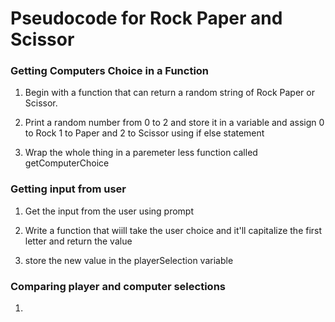 # Pseudocode for Rock Paper and Scissor

### Getting Computers Choice in a Function

1. Begin with a function that can return a random string of Rock Paper or Scissor.

2. Print a random number from 0 to 2 and store it in a variable and assign 0 to Rock 1 to Paper and 2 to Scissor using if else statement

3. Wrap the whole thing in a paremeter less function called getComputerChoice

### Getting input from user

1. Get the input from the user using prompt

2. Write a function that wiill take the user choice and it'll capitalize the first letter and return the value

3. store the new value in the playerSelection variable

### Comparing player and computer selections

1.
